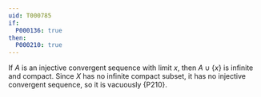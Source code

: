 ```yaml
---
uid: T000785
if:
  P000136: true
then:
  P000210: true
---
```


If $A$ is an injective convergent sequence with limit $x$, then $A\cup \{x\}$ is infinite and compact.
Since $X$ has no infinite compact subset, it has no injective convergent sequence, so it is vacuously {P210}.
